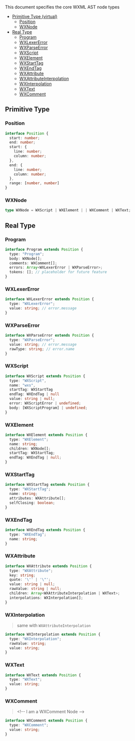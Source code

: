 This document specifies the core WXML AST node types

- [Primitive Type (virtual)](#primitive-type)
  - [Position](#position)
  - [WXNode](#wxnode)
- [Real Type](#real-type)
  - [Program](#program)
  - [WXLexerError](#wxlexerError)
  - [WXParseError](#wxparseError)
  - [WXScript](#wxscript)
  - [WXElement](#wxelement)
  - [WXStartTag](#wxstarttag)
  - [WXEndTag](#wxendtag)
  - [WXAttribute](#wxattribute)
  - [WXAttributeInterpolation](#wxinterpolation)
  - [WXInterpolation](#wxinterpolation)
  - [WXText](#wxtext)
  - [WXComment](#wxcomment)

## Primitive Type

### Position
```ts
interface Position {
  start: number;
  end: number;
  start: {
    line: number;
    column: number;
  },
  end: {
    line: number;
    column: number;
  },
  range: [number, number]
}
```

### WXNode
```ts
type WXNode = WXScript | WXElement | | WXComment | WXText;
```

## Real Type

### Program
```ts
interface Program extends Position {
  type: "Program";
  body: WXNode[];
  comments: WXComment[];
  errors: Array<WXLexerError | WXParseError>;
  tokens: []; // placeholder for future feature
}
```

### WXLexerError
```ts
interface WXLexerError extends Position {
  type: "WXLexerError";
  value: string; // error.message
}
```

### WXParseError
```ts
interface WXParseError extends Position {
  type: "WXParseError";
  value: string; // error.message
  rawType: string; // error.name
}
```

### WXScript
```ts
interface WXScript extends Position {
  type: "WXScript",
  name: "wxs",
  startTag: WXStartTag
  endTag: WXEndTag | null
  value: string | null;
  error: WXScriptError | undefined;
  body: [WXScriptProgram] | undefined;
}
```

### WXElement
```ts
interface WXElement extends Position {
  type: "WXElement";
  name: string;
  children: WXNode[];
  startTag: WXStartTag;
  endTag: WXEndTag | null;
}
```

### WXStartTag
```ts
interface WXStartTag extends Position {
  type: "WXStartTag";
  name: string;
  attributes: WXAttribute[];
  selfClosing: boolean;
}
```

### WXEndTag
```ts
interface WXEndTag extends Position {
  type: "WXEndTag";
  name: string;
}
```

### WXAttribute
```ts
interface WXAttribute extends Position {
  type: "WXAttribute";
  key: string;
  quote: '\'' | '\"';
  value: string | null;
  rawValue: string | null;
  children: Array<WXAttributeInterpolation | WXText>;
  interpolations: WXInterpolation[];
}
```

### WXInterpolation
> same with `WXAttributeInterpolation`
```ts
interface WXInterpolation extends Position {
  type: "WXInterpolation";
  rawValue: string;
  value: string;
}
```

### WXText
```ts
interface WXText extends Position {
  type: "WXText";
  value: string;
}
```

### WXComment
> \<!-- I am a WXComment Node --\>
```ts
interface WXComment extends Position {
  type: "WXComment";
  value: string;
}
```
